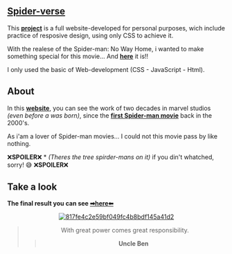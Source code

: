 ## [Spider-verse](https://bumboobee.github.io/Destiny-Website/)

This **[project](https://bumboobee.github.io/Destiny-Website/)** is a full website-developed for personal purposes, wich include practice of resposive design, using only CSS to achieve it. 

With the realese of the Spider-man: No Way Home, i wanted to make something special for this movie... And **[here](https://bumboobee.github.io/Destiny-Website/)** it is!! 

I only used the basic of Web-development (CSS - JavaScript - Html).

## About

In this **[website](https://bumboobee.github.io/Destiny-Website/)**, you can see the work of two decades in marvel studios *(even before a was born)*, since the **[first Spider-man movie](https://en.wikipedia.org/wiki/Spider-Man_(2002_film))** back in the 2000's.

As i'am a lover of Spider-man movies... I could not this movie pass by like nothing.

❌**SPOILER**❌ * *(Theres the tree spirder-mans on it)* if you din't whatched, sorry! 😅 ❌**SPOILER**❌

## Take a look

 **The final result you can see [➡here⬅](https://bumboobee.github.io/Destiny-Website/)**
 
<div align="center">

 [![817fe4c2e59bf049fc4b8bdf145a41d2](https://c.tenor.com/mB814cspqZoAAAAC/spider-man-no-way-home-no-way-home.gif)]((https://bumboobee.github.io/Destiny-Website/))

 > With great power comes great responsibility.
 >> **Uncle Ben**
<div \> 
